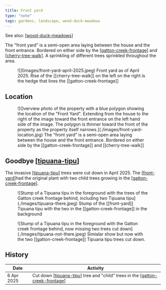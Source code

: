 ```yaml
---
title: Front yard
type: "note"
tags: gardens, landscape, wood-duck-meadows
---
```


See also: [[wood-duck-meadows]]

The "front yard" is a semi-open area laying between the house and the front entrance. Bordered on either side by the [[gatton-creek-frontage]] and [[cherry-tree-walk]]. A sprinkling of different trees sprinkled throughout the area.

<figure markdown>
![](images/front-yard-april-2025.jpeg)
<caption>Front yard as of April 2025. Rise of the [[cherry-tree-walk]] on the left on the right is the hedge that lines the [[gatton-creek-frontage]]</caption>
</figure>

## Location

<figure markdown>
![Overview photo of the property with a blue polygon showing the location of the "Front Yard". Extending from the house to the right of the image toward the front entrance on the left hand side of the image. The polygon is thinner toward the front of the property as the property itself narrows.](./images/front-yard-location.jpg)
<caption>The "front yard" is a semi-open area laying between the house and the front entrance. Bordered on either side by the [[gatton-creek-frontage]] and [[cherry-tree-walk]]<caption>
</figure>

## Goodbye [[tipuana-tipu]]

The invasive [[tipuana-tipu]] trees were cut down in April 2025. The [[front-yard]]had the original plant with two child trees growing in the [[gatton-creek-frontage]].

<figure markdown>
![Stump of a Tipuana tipu in the foreground with the trees of the Gatton creek frontage behind, including two Tipuana tipu](./images/tipuana-there.jpeg)
<caption>Stump of the [[front-yard]] Tipuana tipu with the two in the [[gatton-creek-frontage]] in the background</caption>
</figure>

<figure markdown>
![Stump of a Tipuana tipu in the foreground with the Gatton creek frontage behind, now missing two trees cut down](./images/tipuana-not-there.jpeg)
<caption>Simialar show but now with the two [[gatton-creek-frontage]] Tipuana tipu trees cut down.</caption>
</figure>

## History

| Date | Activity |
|------|----------|
| 6 Apr 2025 | Cut down [[tipuana-tipu]] tree and "child" trees in the [[gatton-creek-frontage]] |


[//begin]: # "Autogenerated link references for markdown compatibility"
[wood-duck-meadows]: wood-duck-meadows "Wood duck meadows"
[gatton-creek-frontage]: gatton-creek-frontage "Gatton creek frontage"
[cherry-tree-walk]: cherry-tree-walk "Cherry Tree walk"
[tipuana-tipu]: plants/tipuana-tipu "Tipuana tipu (Rosewood)"
[front-yard]: front-yard "Front yard"
[//end]: # "Autogenerated link references"